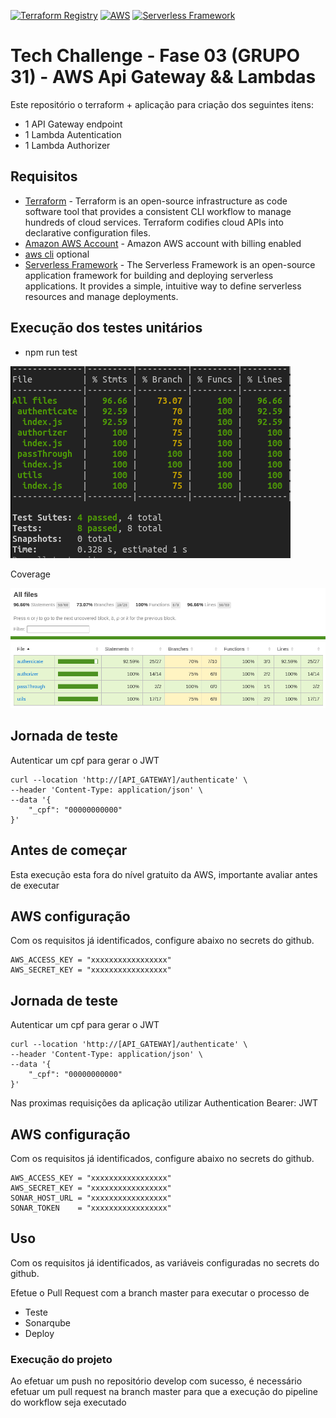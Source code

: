 [![Terraform Registry](https://img.shields.io/badge/Terraform%20Registry-available-blue.svg)](https://registry.terraform.io/modules/seu-nome-de-usuario/seu-modulo)
[![AWS](https://img.shields.io/badge/AWS-supported-orange.svg)](https://aws.amazon.com/)
[![Serverless Framework](https://img.shields.io/badge/Serverless-Framework-orange.svg)](https://www.serverless.com/)



# Tech Challenge - Fase 03 (GRUPO 31) - AWS Api Gateway && Lambdas

Este repositório o terraform + aplicação para criação dos seguintes itens:

* 1 API Gateway endpoint
* 1 Lambda Autentication
* 1 Lambda Authorizer

## Requisitos

* [Terraform](https://www.terraform.io/) - Terraform is an open-source infrastructure as code software tool that provides a consistent CLI workflow to manage hundreds of cloud services. Terraform codifies cloud APIs into declarative configuration files.
* [Amazon AWS Account](https://aws.amazon.com/it/console/) - Amazon AWS account with billing enabled
* [aws cli](https://aws.amazon.com/cli/) optional
* [Serverless Framework](https://www.serverless.com/) - The Serverless Framework is an open-source application framework for building and deploying serverless applications. It provides a simple, intuitive way to define serverless resources and manage deployments.

## Execução dos testes unitários

- npm run test

![Alt text](test.png)

Coverage

![Alt text](coverage.png)


## Jornada de teste

Autenticar um cpf para gerar o JWT
```
curl --location 'http://[API_GATEWAY]/authenticate' \
--header 'Content-Type: application/json' \
--data '{
    "_cpf": "00000000000"
}'

```

## Antes de começar

Esta execução esta fora do nível gratuito da AWS, importante avaliar antes de executar

## AWS configuração

Com os requisitos já identificados, configure abaixo no secrets do github.

```
AWS_ACCESS_KEY = "xxxxxxxxxxxxxxxxx"
AWS_SECRET_KEY = "xxxxxxxxxxxxxxxxx"
```


## Jornada de teste

Autenticar um cpf para gerar o JWT
```
curl --location 'http://[API_GATEWAY]/authenticate' \
--header 'Content-Type: application/json' \
--data '{
    "_cpf": "00000000000"
}'

```

Nas proximas requisições da aplicação utilizar Authentication Bearer: JWT

## AWS configuração

Com os requisitos já identificados, configure abaixo no secrets do github.

```
AWS_ACCESS_KEY = "xxxxxxxxxxxxxxxxx"
AWS_SECRET_KEY = "xxxxxxxxxxxxxxxxx"
SONAR_HOST_URL = "xxxxxxxxxxxxxxxxx"
SONAR_TOKEN    = "xxxxxxxxxxxxxxxxx"
```

## Uso

Com os requisitos já identificados, as variáveis configuradas no secrets do github.

Efetue o Pull Request com a branch master para executar o processo de

- Teste
- Sonarqube
- Deploy

### Execução do projeto

Ao efetuar um push no repositório develop com sucesso, é necessário efetuar um pull request na branch master para que a execução do pipeline do workflow seja executado
